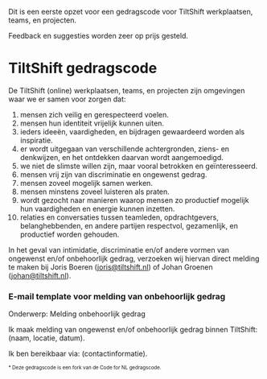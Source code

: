 Dit is een eerste opzet voor een gedragscode voor TiltShift werkplaatsen, teams, en projecten.

Feedback en suggesties worden zeer op prijs gesteld.

TiltShift gedragscode
=====================

De TiltShift (online) werkplaatsen, teams, en projecten zijn omgevingen waar we er samen voor zorgen dat:

1. mensen zich veilig en gerespecteerd voelen.
2. mensen hun identiteit vrijelijk kunnen uiten.
3. ieders ideeën, vaardigheden, en bijdragen gewaardeerd worden als inspiratie.
4. er wordt uitgegaan van verschillende achtergronden, ziens- en denkwijzen, en het ontdekken daarvan wordt aangemoedigd.
5. we niet de slimste willen zijn, maar vooral betrokken en geïnteresseerd.
6. mensen vrij zijn van discriminatie en ongewenst gedrag.
7. mensen zoveel mogelijk samen werken.
8. mensen minstens zoveel luisteren als praten.
9. wordt gezocht naar manieren waarop mensen zo productief mogelijk hun vaardigheden en energie kunnen inzetten.
10. relaties en conversaties tussen teamleden, opdrachtgevers, belanghebbenden, en andere partijen respectvol, gezamenlijk, en productief worden gehouden.

In het geval van intimidatie, discriminatie en/of andere vormen van ongewenst en/of onbehoorlijk gedrag, verzoeken wij hiervan direct melding te maken bij Joris Boeren (joris@tiltshift.nl) of Johan Groenen (johan@tiltshift.nl).

### E-mail template voor melding van onbehoorlijk gedrag

Onderwerp: Melding onbehoorlijk gedrag

Ik maak melding van ongewenst en/of onbehoorlijk gedrag binnen TiltShift: (naam, locatie, datum).

Ik ben bereikbaar via: (contactinformatie).

<sup><sub>&#42; Deze gedragscode is een fork van de Code for NL gedragscode.</sub></sup>
